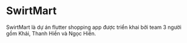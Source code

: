 # SwirtMart
SwirtMart là dự án flutter shopping app được triển khai bởi team 3 người gồm Khải, Thanh Hiền và Ngọc Hiền.
